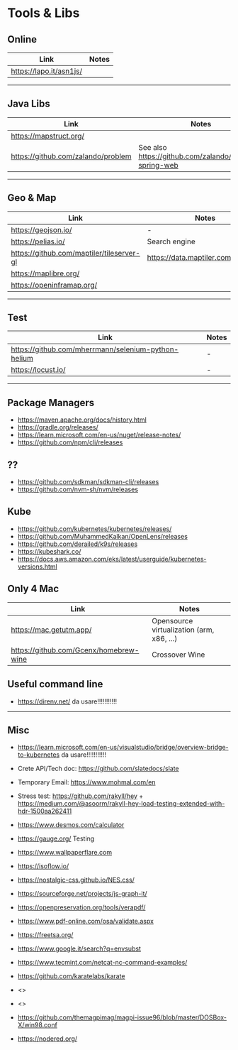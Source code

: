# Tools & Libs

## Online

| Link                                        | Notes                                                       |
| -                                           | -                                                           |
| <https://lapo.it/asn1js/>                   ||

---

## Java Libs

| Link                                        | Notes                                                       |
| -                                           | -                                                           |
| <https://mapstruct.org/>                    |                                                             |
| <https://github.com/zalando/problem>        | See also <https://github.com/zalando/problem-spring-web>    |

---

## Geo & Map

| Link                                        | Notes                                              |
| -                                           | -                                                  |
| <https://geojson.io/>                       | -                                                  |
| <https://pelias.io/>                        | Search engine                                      |
| <https://github.com/maptiler/tileserver-gl> | <https://data.maptiler.com/extracts/>              |
| <https://maplibre.org/>                     |                                                    |
| <https://openinframap.org/>                 |                                                    |

---

## Test

| Link                                                  | Notes                                              |
| -                                                     | -                                                  |
| <https://github.com/mherrmann/selenium-python-helium> | -                                                  |
| <https://locust.io/>                                  | -                                                  |

---

## Package Managers

- <https://maven.apache.org/docs/history.html>
- <https://gradle.org/releases/>
- <https://learn.microsoft.com/en-us/nuget/release-notes/>
- <https://github.com/npm/cli/releases>

## ??

- <https://github.com/sdkman/sdkman-cli/releases>
- <https://github.com/nvm-sh/nvm/releases>

## Kube

- <https://github.com/kubernetes/kubernetes/releases/>
- <https://github.com/MuhammedKalkan/OpenLens/releases>
- <https://github.com/derailed/k9s/releases>
- <https://kubeshark.co/>
- <https://docs.aws.amazon.com/eks/latest/userguide/kubernetes-versions.html>

## Only 4 Mac

| Link                                        | Notes                                              |
| -                                           | -                                                  |
| <https://mac.getutm.app/>                   | Opensource virtualization (arm, x86, ...)          |
| <https://github.com/Gcenx/homebrew-wine>    | Crossover Wine                                     |

## Useful command line

- <https://direnv.net/> da usare!!!!!!!!!!!

---

## Misc

* <https://learn.microsoft.com/en-us/visualstudio/bridge/overview-bridge-to-kubernetes> da usare!!!!!!!!!!!

* Crete API/Tech doc: <https://github.com/slatedocs/slate>
* Temporary Email: <https://www.mohmal.com/en>
* Stress test: <https://github.com/rakyll/hey> + <https://medium.com/@asoorm/rakyll-hey-load-testing-extended-with-hdr-1500aa262411>

* <https://www.desmos.com/calculator>
* <https://gauge.org/> Testing
* <https://www.wallpaperflare.com>
* <https://isoflow.io/>
* <https://nostalgic-css.github.io/NES.css/>
* <https://sourceforge.net/projects/js-graph-it/>
* <https://openpreservation.org/tools/verapdf/>
* <https://www.pdf-online.com/osa/validate.aspx>
* <https://freetsa.org/>


* <https://www.google.it/search?q=envsubst>
* <https://www.tecmint.com/netcat-nc-command-examples/>
* <https://github.com/karatelabs/karate>
* <>
* <>
* <https://github.com/themagpimag/magpi-issue96/blob/master/DOSBox-X/win98.conf>
* https://nodered.org/
